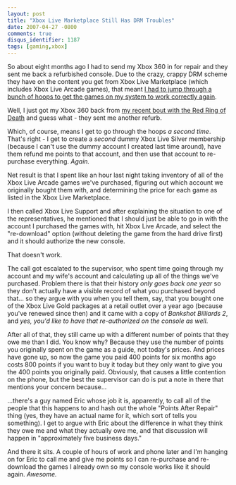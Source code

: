 ```yaml
---
layout: post
title: "Xbox Live Marketplace Still Has DRM Troubles"
date: 2007-04-27 -0800
comments: true
disqus_identifier: 1187
tags: [gaming,xbox]
---
```

So about eight months ago I had to send my Xbox 360 in for repair and
they sent me back a refurbished console. Due to the crazy, crappy DRM
scheme they have on the content you get from Xbox Live Marketplace
(which includes Xbox Live Arcade games), that meant [I had to jump
through a bunch of hoops to get the games on my system to work correctly
again](http://paraesthesia.com/archive/2006/08/10/xbox-live-arcade-got-drm-all-wrong.aspx).

 Well, I just got my Xbox 360 back from [my recent bout with the Red
Ring of
Death](http://paraesthesia.com/archive/2007/04/10/xbox-360-red-ring-of-death.aspx)
and guess what - they sent me another refurb.

 Which, of course, means I get to go through the hoops *a second time*.
That's right - I get to create a *second* dummy Xbox Live Silver
membership (because I can't use the dummy account I created last time
around), have them refund me points to that account, and then use that
account to re-purchase everything. *Again.*

 Net result is that I spent like an hour last night taking inventory of
all of the Xbox Live Arcade games we've purchased, figuring out which
account we originally bought them with, and determining the price for
each game as listed in the Xbox Live Marketplace.

 I then called Xbox Live Support and after explaining the situation to
one of the representatives, he mentioned that I should just be able to
go in with the account I purchased the games with, hit Xbox Live Arcade,
and select the "re-download" option (without deleting the game from the
hard drive first) and it should authorize the new console.

 That doesn't work.

 The call got escalated to the supervisor, who spent time going through
my account and my wife's account and calculating up all of the things
we've purchased. Problem there is that their history *only goes back one
year* so they don't actually have a visible record of what you purchased
beyond that... so they argue with you when you tell them, say, that you
bought one of the Xbox Live Gold packages at a retail outlet over a year
ago (because you've renewed since then) and it came with a copy of
*Bankshot Billiards 2*, and *yes, you'd like to have that re-authorized
on the console as well*.

 After all of that, they still came up with a different number of points
that they owe me than I did. You know why? Because they use the number
of points you originally spent on the game as a guide, not today's
prices. And prices have gone up, so now the game you paid 400 points for
six months ago costs 800 points if you want to buy it today but they
only want to give you the 400 points you originally paid. Obviously,
that causes a little contention on the phone, but the best the
supervisor can do is put a note in there that mentions your concern
because...

 ...there's a guy named Eric whose job it is, apparently, to call all of
the people that this happens to and hash out the whole "Points After
Repair" thing (yes, they have an actual name for it, which sort of tells
you something). I get to argue with Eric about the difference in what
they think they owe me and what they actually owe me, and that
discussion will happen in "approximately five business days."

 And there it sits. A couple of hours of work and phone later and I'm
hanging on for Eric to call me and give me points so I can re-purchase
and re-download the games I already own so my console works like it
should again. *Awesome.*
